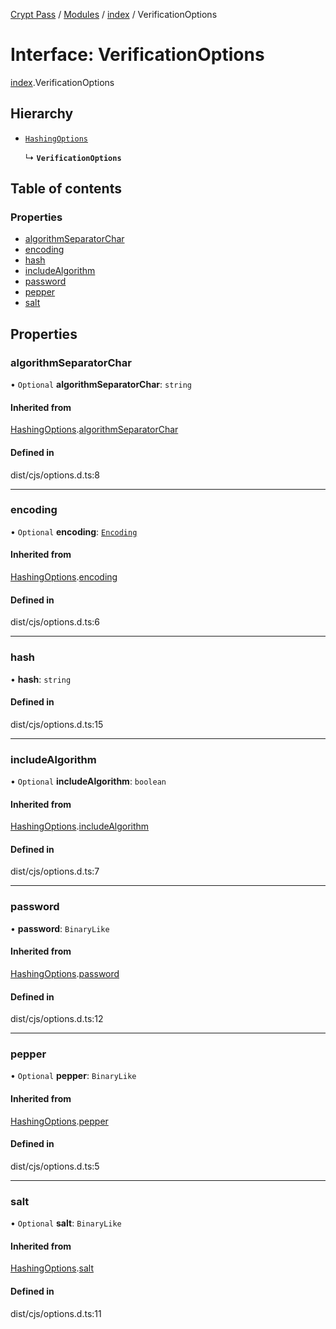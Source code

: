 [Crypt Pass](../README.md) / [Modules](../modules.md) / [index](../modules/index.md) / VerificationOptions

# Interface: VerificationOptions

[index](../modules/index.md).VerificationOptions

## Hierarchy

- [`HashingOptions`](index.HashingOptions.md)

  ↳ **`VerificationOptions`**

## Table of contents

### Properties

- [algorithmSeparatorChar](index.VerificationOptions.md#algorithmseparatorchar)
- [encoding](index.VerificationOptions.md#encoding)
- [hash](index.VerificationOptions.md#hash)
- [includeAlgorithm](index.VerificationOptions.md#includealgorithm)
- [password](index.VerificationOptions.md#password)
- [pepper](index.VerificationOptions.md#pepper)
- [salt](index.VerificationOptions.md#salt)

## Properties

### algorithmSeparatorChar

• `Optional` **algorithmSeparatorChar**: `string`

#### Inherited from

[HashingOptions](index.HashingOptions.md).[algorithmSeparatorChar](index.HashingOptions.md#algorithmseparatorchar)

#### Defined in

dist/cjs/options.d.ts:8

___

### encoding

• `Optional` **encoding**: [`Encoding`](../modules/index._internal_.md#encoding)

#### Inherited from

[HashingOptions](index.HashingOptions.md).[encoding](index.HashingOptions.md#encoding)

#### Defined in

dist/cjs/options.d.ts:6

___

### hash

• **hash**: `string`

#### Defined in

dist/cjs/options.d.ts:15

___

### includeAlgorithm

• `Optional` **includeAlgorithm**: `boolean`

#### Inherited from

[HashingOptions](index.HashingOptions.md).[includeAlgorithm](index.HashingOptions.md#includealgorithm)

#### Defined in

dist/cjs/options.d.ts:7

___

### password

• **password**: `BinaryLike`

#### Inherited from

[HashingOptions](index.HashingOptions.md).[password](index.HashingOptions.md#password)

#### Defined in

dist/cjs/options.d.ts:12

___

### pepper

• `Optional` **pepper**: `BinaryLike`

#### Inherited from

[HashingOptions](index.HashingOptions.md).[pepper](index.HashingOptions.md#pepper)

#### Defined in

dist/cjs/options.d.ts:5

___

### salt

• `Optional` **salt**: `BinaryLike`

#### Inherited from

[HashingOptions](index.HashingOptions.md).[salt](index.HashingOptions.md#salt)

#### Defined in

dist/cjs/options.d.ts:11
